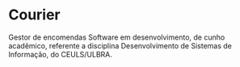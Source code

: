 # Courier
Gestor de encomendas
Software em desenvolvimento, de cunho acadêmico, referente a disciplina Desenvolvimento de Sistemas de Informação, do CEULS/ULBRA.
